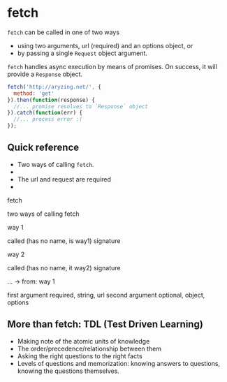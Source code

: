 # fetch

`fetch` can be called in one of two ways
* using two arguments, url (required) and an options object, or
* by passing a single `Request` object argument.

`fetch` handles async execution by means of promises. On success, it will provide a `Response` object.

```js
fetch('http://aryzing.net/', {
  method: 'get'
}).then(function(response) {
  //... promise resolves to `Response` object
}).catch(function(err) {
  //... process error :(
});
```

## Quick reference
* Two ways of calling `fetch`.
*
* The url and request are required
*


fetch

two ways of calling fetch

way 1

called (has no name, is way1)
signature

way 2

called (has no name, it way2)
signature


... -> from: way 1

first argument required, string, url
second argument optional, object, options

## More than fetch: TDL (Test Driven Learning)

* Making note of the atomic units of knowledge
* The order/precedence/relationship between them
* Asking the right questions to the right facts
* Levels of questions and memorization: knowing answers to questions, knowing the questions themselves.
